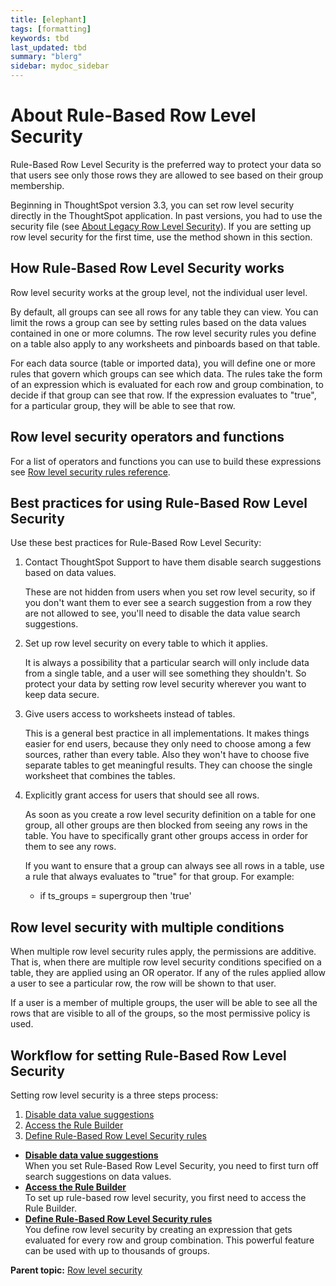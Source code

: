 ```yaml
---
title: [elephant]
tags: [formatting]
keywords: tbd
last_updated: tbd
summary: "blerg"
sidebar: mydoc_sidebar
---
```

# About Rule-Based Row Level Security

 Rule-Based Row Level Security is the preferred way to protect your data so that users see only those rows they are allowed to see based on their group membership.

Beginning in ThoughtSpot version 3.3, you can set row level security directly in the ThoughtSpot application. In past versions, you had to use the security file \(see [About Legacy Row Level Security](about_legacy_row_security.html#)\). If you are setting up row level security for the first time, use the method shown in this section.

## How Rule-Based Row Level Security works

Row level security works at the group level, not the individual user level.

By default, all groups can see all rows for any table they can view. You can limit the rows a group can see by setting rules based on the data values contained in one or more columns. The row level security rules you define on a table also apply to any worksheets and pinboards based on that table.

For each data source \(table or imported data\), you will define one or more rules that govern which groups can see which data. The rules take the form of an expression which is evaluated for each row and group combination, to decide if that group can see that row. If the expression evaluates to "true", for a particular group, they will be able to see that row.

## Row level security operators and functions

For a list of operators and functions you can use to build these expressions see [Row level security rules reference](../reference/rls_rule_builder_reference.html#).

## Best practices for using Rule-Based Row Level Security

Use these best practices for Rule-Based Row Level Security:

1.  Contact ThoughtSpot Support to have them disable search suggestions based on data values.

    These are not hidden from users when you set row level security, so if you don't want them to ever see a search suggestion from a row they are not allowed to see, you'll need to disable the data value search suggestions.

2.  Set up row level security on every table to which it applies.

    It is always a possibility that a particular search will only include data from a single table, and a user will see something they shouldn't. So protect your data by setting row level security wherever you want to keep data secure.

3.  Give users access to worksheets instead of tables.

    This is a general best practice in all implementations. It makes things easier for end users, because they only need to choose among a few sources, rather than every table. Also they won't have to choose five separate tables to get meaningful results. They can choose the single worksheet that combines the tables.

4.  Explicitly grant access for users that should see all rows.

    As soon as you create a row level security definition on a table for one group, all other groups are then blocked from seeing any rows in the table. You have to specifically grant other groups access in order for them to see any rows.

    If you want to ensure that a group can always see all rows in a table, use a rule that always evaluates to "true" for that group. For example:

    -   if ts\_groups = supergroup then 'true'

## Row level security with multiple conditions

When multiple row level security rules apply, the permissions are additive. That is, when there are multiple row level security conditions specified on a table, they are applied using an OR operator. If any of the rules applied allow a user to see a particular row, the row will be shown to that user.

If a user is a member of multiple groups, the user will be able to see all the rows that are visible to all of the groups, so the most permissive policy is used.

## Workflow for setting Rule-Based Row Level Security

Setting row level security is a three steps process:

1.  [Disable data value suggestions](disable_suggestions.html#)
2.  [Access the Rule Builder](access_rule_builder.html#)
3.  [Define Rule-Based Row Level Security rules](define_rls_rules.html#)

-   **[Disable data value suggestions](../../admin/data_security/disable_suggestions.html)**  
When you set Rule-Based Row Level Security, you need to first turn off search suggestions on data values.
-   **[Access the Rule Builder](../../admin/data_security/access_rule_builder.html)**  
To set up rule-based row level security, you first need to access the Rule Builder.
-   **[Define Rule-Based Row Level Security rules](../../admin/data_security/define_rls_rules.html)**  
You define row level security by creating an expression that gets evaluated for every row and group combination. This powerful feature can be used with up to thousands of groups.

**Parent topic:** [Row level security](../../admin/data_security/about_row_security.html)

